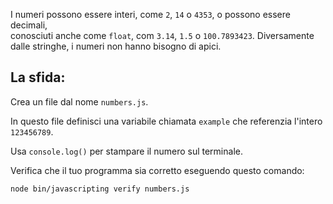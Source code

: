 I numeri possono essere interi, come `2`, `14` o `4353`, o possono essere decimali,  
conosciuti anche come `float`, com `3.14`, `1.5` o `100.7893423`.
Diversamente dalle stringhe, i numeri non hanno bisogno di apici.

## La sfida:

Crea un file dal nome `numbers.js`.

In questo file definisci una variabile chiamata `example` che referenzia l'intero `123456789`.

Usa `console.log()` per stampare il numero sul terminale.

Verifica che il tuo programma sia corretto eseguendo questo comando:

`node bin/javascripting verify numbers.js`
